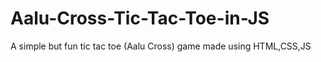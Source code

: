 # Aalu-Cross-Tic-Tac-Toe-in-JS
A simple but fun tic tac toe (Aalu Cross) game made using HTML,CSS,JS
